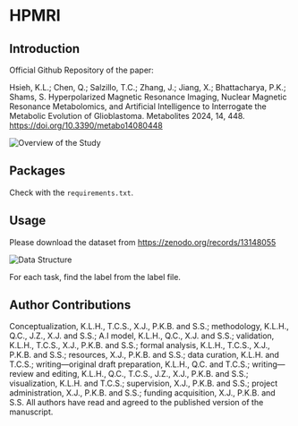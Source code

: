 # HPMRI

## Introduction

Official Github Repository of the paper:

Hsieh, K.L.; Chen, Q.; Salzillo, T.C.; Zhang, J.; Jiang, X.; Bhattacharya, P.K.; Shams, S. Hyperpolarized Magnetic Resonance Imaging, Nuclear Magnetic Resonance Metabolomics, and Artificial Intelligence to Interrogate the Metabolic Evolution of Glioblastoma. Metabolites 2024, 14, 448. https://doi.org/10.3390/metabo14080448

![Overview of the Study](images/figure1.png)

## Packages

Check with the `requirements.txt`.

## Usage

Please download the dataset from https://zenodo.org/records/13148055

![Data Structure](images/figure2.png)

For each task, find the label from the label file.

## Author Contributions

Conceptualization, K.L.H., T.C.S., X.J., P.K.B. and S.S.; methodology, K.L.H., Q.C., J.Z., X.J. and S.S.; A.I model, K.L.H., Q.C., X.J. and S.S.; validation, K.L.H., T.C.S., X.J., P.K.B. and S.S.; formal analysis, K.L.H., T.C.S., X.J., P.K.B. and S.S.; resources, X.J., P.K.B. and S.S.; data curation, K.L.H. and T.C.S.; writing—original draft preparation, K.L.H., Q.C. and T.C.S.; writing—review and editing, K.L.H., Q.C., T.C.S., J.Z., X.J., P.K.B. and S.S.; visualization, K.L.H. and T.C.S.; supervision, X.J., P.K.B. and S.S.; project administration, X.J., P.K.B. and S.S.; funding acquisition, X.J., P.K.B. and S.S. All authors have read and agreed to the published version of the manuscript.
